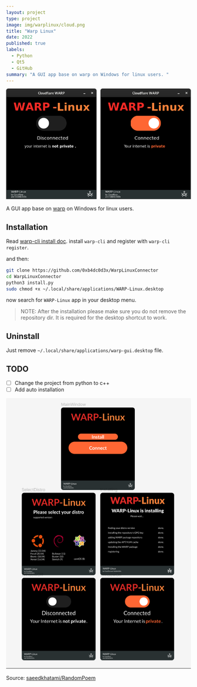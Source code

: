 ```yaml
---
layout: project
type: project
image: img/warplinux/cloud.png
title: "Warp Linux"
date: 2022
published: true
labels:
  - Python
  - Qt5
  - GitHub
summary: "A GUI app base on warp on Windows for linux users. "
---
```


<img class="img-fluid" src="../img/warplinux/cloudhead.png" alt="warp cloudflare gui" />

A GUI app base on [warp](https://developers.cloudflare.com/warp-client/get-started/linux) on Windows for linux users.

## Installation

Read [warp-cli install doc](https://developers.cloudflare.com/warp-client/get-started/linux). install `warp-cli` and
register with `warp-cli register`.

and then:

```bash
git clone https://github.com/0xb4dc0d3x/WarpLinuxConnector
cd WarpLinuxConnector
python3 install.py
sudo chmod +x ~/.local/share/applications/WARP-Linux.desktop
```

now search for `WARP-Linux` app in your desktop menu.

> NOTE: After the installation please make sure you do not remove the repository dir. It is required for the desktop shortcut to work.

## Uninstall

Just remove `~/.local/share/applications/warp-gui.desktop` file.

## TODO

- [ ] Change the project from python to c++
- [ ] Add auto installation

<img class="img-fluid" src="../img/warplinux/todo.png" alt="warp cloudflare gui" />

Source: <a href="https://github.com/saeedkhatami/RandomPoem">saeedkhatami/RandomPoem</a>
